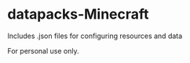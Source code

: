 # datapacks-Minecraft
Includes .json files for configuring resources and data

For personal use only.
